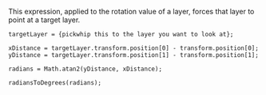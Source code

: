 This expression, applied to the rotation value of a layer, forces that layer to point at a target layer. 

```
targetLayer = {pickwhip this to the layer you want to look at};

xDistance = targetLayer.transform.position[0] - transform.position[0];
yDistance = targetLayer.transform.position[1] - transform.position[1];

radians = Math.atan2(yDistance, xDistance);

radiansToDegrees(radians);
```
